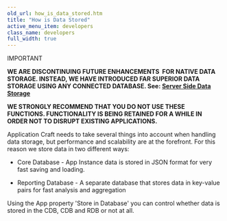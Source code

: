```yaml
---
old_url: how_is_data_stored.htm
title: "How is Data Stored"
active_menu_item: developers
class_name: developers
full_width: true
---
```



IMPORTANT

**WE ARE DISCONTINUING FUTURE ENHANCEMENTS  FOR NATIVE DATA STORAGE. INSTEAD, WE HAVE INTRODUCED FAR SUPERIOR DATA STORAGE USING ANY CONNECTED DATABASE. See: [Server Side Data Storage](/developers/documentation/product-guide/data-storage/server-side-data-storage/)**

**WE STRONGLY RECOMMEND THAT YOU DO NOT USE THESE FUNCTIONS. FUNCTIONALITY IS BEING RETAINED FOR A WHILE IN ORDER NOT TO DISRUPT EXISTING APPLICATIONS.**

Application Craft needs to take several things into account when handling data storage, but performance and scalability are at the forefront. For this reason we store data in two different ways:

 - Core Database - App Instance data is stored in JSON format for very fast saving and loading.

 - Reporting Database - A separate database that stores data in key-value pairs for fast analysis and aggregation

Using the App property 'Store in Database' you can control whether data is stored in the CDB, CDB and RDB or not at all.
